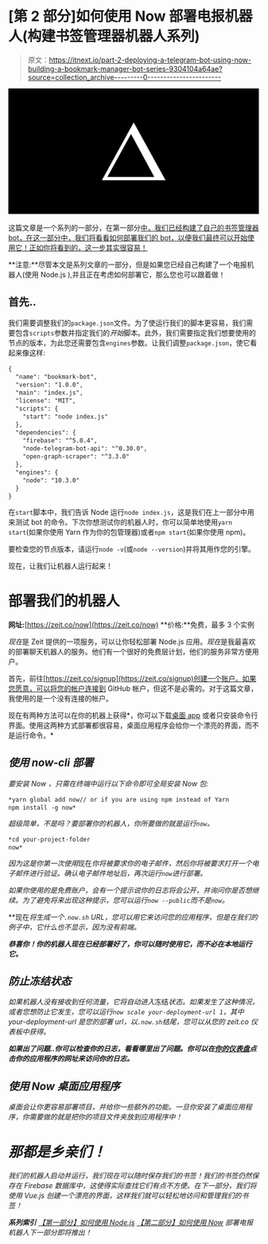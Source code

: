 # [第 2 部分]如何使用 Now 部署电报机器人(构建书签管理器机器人系列)

> 原文：<https://itnext.io/part-2-deploying-a-telegram-bot-using-now-building-a-bookmark-manager-bot-series-9304104a64ae?source=collection_archive---------0----------------------->

![](img/73fe8e3fd972b8e4621b1cae3c22be53.png)

这篇文章是一个系列的一部分，在第一部分[中，我们已经构建了自己的书签管理器 bot，在这一部分中，我们将看看如何部署我们的 bot，以便我们最终可以开始使用它！正如你将看到的，这一步其实很容易！](https://medium.com/p/972bb7198def/edit)

**注意:**尽管本文是系列文章的一部分，但是如果您已经自己构建了一个电报机器人(使用 Node.js ),并且正在考虑如何部署它，那么您也可以跟着做！

## 首先..

我们需要调整我们的`package.json`文件。为了使运行我们的脚本更容易，我们需要包含`scripts`参数并指定我们的*开始*脚本。此外，我们需要指定我们想要使用的节点的版本，为此您还需要包含`engines`参数。让我们调整`package.json`，使它看起来像这样:

```
{
  "name": "bookmark-bot",
  "version": "1.0.0",
  "main": "index.js",
  "license": "MIT",
  "scripts": {
    "start": "node index.js"
  },
  "dependencies": {
    "firebase": "^5.0.4",
    "node-telegram-bot-api": "^0.30.0",
    "open-graph-scraper": "^3.3.0"
  },
  "engines": {
    "node": "10.3.0"
  }
}
```

在`start`脚本中，我们告诉 Node 运行`node index.js`，这是我们在上一部分中用来测试 bot 的命令。下次你想测试你的机器人时，你可以简单地使用`yarn start`(如果你使用 Yarn 作为你的包管理器)或者`npm start`(如果你使用 npm)。

要检查您的节点版本，请运行`node -v`(或`node --version`)并将其用作您的引擎。

现在，让我们让机器人运行起来！

# 部署我们的机器人

**网址:**[https://zeit.co/now](https://zeit.co/now)
**价格:**免费，最多 3 个实例

*现在*是 Zeit 提供的一项服务，可以让你轻松部署 Node.js 应用。*现在*是我最喜欢的部署聊天机器人的服务。他们有一个很好的免费层计划，他们的服务非常方便用户。

首先，前往[https://zeit.co/signup](https://zeit.co/signup)创建一个账户。如果您愿意，可以将您的帐户连接到 GitHub 帐户，但这不是必需的。对于这篇文章，我使用的是一个没有连接的帐户。

现在有两种方法可以在你的机器上获得*，你可以下载[桌面 app](https://zeit.co/download) 或者只安装命令行界面。使用这两种方式部署都很容易，桌面应用程序会给你一个漂亮的界面，而不是运行命令。*

## ***使用 now-cli 部署***

*要安装 *Now* ，只需在终端中运行以下命令即可全局安装 *Now* 包:*

```
*yarn global add now// or if you are using npm instead of Yarn
npm install -g now*
```

*超级简单，不是吗？要部署你的机器人，你所要做的就是运行`now`。*

```
*cd your-project-folder
now*
```

*因为这是你第一次使用*现在*你将被要求你的电子邮件，然后你将被要求打开一个电子邮件进行验证。确认电子邮件地址后，再次运行`now`进行部署。*

*如果你使用的是免费账户，会有一个提示说你的日志将会公开，并询问你是否想继续。为了避免将来出现这种提示，您可以运行`now --public`而不是`now`。*

**现在*将生成一个`.now.sh` URL，您可以用它来访问您的应用程序，但是在我们的例子中，它什么也不显示，因为没有前端。*

***恭喜你！你的机器人现在已经部署好了，你可以随时使用它，而不必在本地运行它。***

## *防止冻结状态*

*如果机器人没有接收到任何流量，它将自动进入*冻结*状态。如果发生了这种情况，或者您想防止它发生，您可以运行`now scale your-deployment-url 1`，其中 *your-deployment-url* 是您的部署 url，以`.now.sh`结尾，您可以从您的 zeit.co 仪表板中获得。*

***如果出了问题..你可以检查你的日志，看看哪里出了问题。你可以在[你的仪表盘](https://zeit.co/dashboard/deployments)点击你的应用程序的网址来访问你的日志。***

## *使用 Now 桌面应用程序*

*桌面会让你更容易部署项目，并给你一些额外的功能。一旦你安装了桌面应用程序，你需要做的就是把你的项目文件夹放到应用程序中！*

# *那都是乡亲们！*

*我们的机器人启动并运行，我们现在可以随时保存我们的书签！我们的书签仍然保存在 Firebase 数据库中，这使得实际查找它们有点不方便。在下一部分，我们将使用 Vue.js 创建一个漂亮的界面，这样我们就可以轻松地访问和管理我们的书签！*

***系列索引**
[【第一部分】如何使用 Node.js](/part-1-building-a-bookmark-manager-telegram-bot-node-js-vue-js-972bb7198def)
[【第二部分】如何使用 Now](/part-2-deploying-a-telegram-bot-using-now-building-a-bookmark-manager-bot-series-9304104a64ae)
*部署电报机器人下一部分即将推出！**